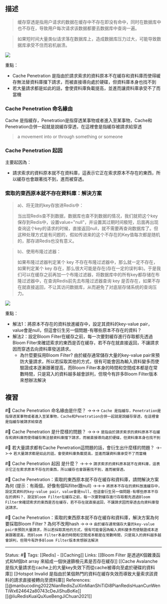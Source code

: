## 描述
> 缓存穿透是指用户请求的数据在缓存中不存在即没有命中，同时在数据库中也不存在，导致用户每次请求该数据都要去数据库中查询一遍。

> 如果短时间大量类似请求落在数据库上，造成数据库压力过大，可能导致数据库承受不住而宕机崩溃。

![](https://s6.51cto.com/images/blog/202205/05235853_6273f43dc9a6b82347.png?x-oss-process=image/watermark,size_14,text_QDUxQ1RP5Y2a5a6i,color_FFFFFF,t_100,g_se,x_10,y_10,shadow_20,type_ZmFuZ3poZW5naGVpdGk=)


重點：
- Cache Penetration 是指由於請求索求的資料原本不在緩存和資料庫而使得緩存無法替資料庫擋下請求，而被直接導向處於硬碟，但資料庫本身也找不到
- 若大量請求都是如此的話，會使資料庫負載提高，並進而讓資料庫承受不了而當機

### Cache Penetration 命名緣由
Cache 是指緩存，Penetration是指穿透某事物或者進入至某事物，Cache和Penetration合併一起就是說緩存穿透，在這裡會是指緩存被請求給穿透
> a movement into or through something or someone

### Cache Penetration 起因
主要起因為：
- 請求索求的資料原本就不在資料庫，這表示它正在索求原本不存在的東西，所以緩存也會跟著找不到，進而被穿透。

### 索取的東西原本就不存在資料庫：解決方案
> a)、将无效的key存放进Redis中：
> 
> 当出现Redis查不到数据，数据库也查不到数据的情况，我们就把这个key保存到Redis中，设置value="null"，并设置其过期时间极短，后面再出现查询这个key的请求的时候，直接返回null，就不需要再查询数据库了。但这种处理方式是有问题的，假如传进来的这个不存在的Key值每次都是随机的，那存进Redis也没有意义。

> b)、使用布隆过滤器：
>
> 如果布隆过滤器判定某个 key 不存在布隆过滤器中，那么就一定不存在，如果判定某个 key 存在，那么很大可能是存在(存在一定的误判率)。于是我们可以在缓存之前再加一个布隆过滤器，将数据库中的所有key都存储在布隆过滤器中，在查询Redis前先去布隆过滤器查询 key 是否存在，如果不存在就直接返回，不让其访问数据库，从而避免了对底层存储系统的查询压力。

![](https://s2.51cto.com/images/blog/202205/05235853_6273f43def1558136.png?x-oss-process=image/watermark,size_14,text_QDUxQ1RP5Y2a5a6i,color_FFFFFF,t_100,g_se,x_10,y_10,shadow_20,type_ZmFuZ3poZW5naGVpdGk=)

重點：
- 解法1：將原本不存在的資料放進緩存中，設定其資料的key-value pair，value會是null，但這會衍生另一個問題-有哪些原本不存在的資料？
- 解法2：設定Bloom Filter在緩存之前，每一次要對緩存進行存取都先透過Bloom Filter來確認索求的東西是否在緩存，若不存在就直接返回，不讓請求因而穿透去向資料庫發送請求。
	- 為什麼要採用Bloom Filter? 由於緩存通常儲存大量的key-value pair來預防大量請求，所以若採取其他的方式，很有可能會因為輸入資料變多而使驗證成本逐漸跟著提高，而Bloom Filter本身的時間和空間成本都是在常數時間，只是寫入的資料越多越會誤判，但現今有許多Bloom Filter版本來想辦法解決

## 複習
#🧠 Cache Penetration 命名緣由是什麼？ ->->-> `Cache 是指緩存，Penetration是指穿透某事物或者進入至某事物，Cache和Penetration合併一起就是說緩存穿透，在這裡會是指緩存被請求給穿透`
<!--SR:!2022-09-24,73,250-->

#🧠 Cache Penetration 是什麼樣的問題？ ->->-> `是指由於請求索求的資料原本不在緩存和資料庫而使得緩存無法替資料庫擋下請求，而被直接導向處於硬碟，但資料庫本身也找不到`
<!--SR:!2022-12-11,117,250-->

#🧠 若大量請求都有Cache Penetration這問題的話，會衍生出什麼樣的問題？ ->->-> `若大量請求都是如此的話，會使資料庫負載提高，並進而讓資料庫承受不了而當機`
<!--SR:!2022-09-02,58,250-->


#🧠 Cache Penetration 起因 是什麼？ ->->-> `請求索求的資料原本就不在資料庫，這表示它正在索求原本不存在的東西，所以緩存也會跟著找不到，進而被穿透。`
<!--SR:!2022-12-28,128,250-->

#🧠 Cache Penetration：索取的東西原本就不存在緩存和資料庫，請問解決方案為何 (提示：有兩個，好像有個叫filter跟null) ->->-> `將原本不存在的資料放進緩存中，設定其資料的key-value pair，value會是null，但這會衍生另一個問題-有哪些原本不存在的資料？、設定Bloom Filter在緩存之前，每一次要對緩存進行存取都先透過Bloom Filter來確認索求的東西是否在緩存，若不存在就直接返回，不讓請求因而穿透去向資料庫發送請求。`
<!--SR:!2022-08-23,51,250-->


#🧠 Cache Penetration：索取的東西原本就不存在緩存和資料庫，解決方案為何要採取Bloom Filter ? 為何不改用hash ->->-> `由於緩存通常儲存大量的key-value pair來預防大量請求，所以若採取其他的方式，很有可能會因為輸入資料變多而使驗證成本逐漸跟著提高，而Bloom Filter本身的時間和空間成本都是在常數時間，只是寫入的資料越多越會誤判，但現今有許多Bloom Filter版本來想辦法解決`
<!--SR:!2022-09-06,53,230-->

---
Status: #🌱 
Tags:
[[Redis] - [[Caching]] 
Links:
[[Bloom Filter 是透過K個雜湊函式和M個bit array 來組成一個快速篩檢元素是否存在緩存]]
[[Cache Avalanche 是指大量請求在cache上的大量key失效下而從cache被導向至處於硬碟的資料庫]]
[[Hotspot Invalid 是指由於某個熱門的資料在緩存失效而導致大量索求該資料的請求直接被轉向至資料庫]]
References:
[[@manbucoding2022NianRedisZuiXinMianShiTiDi8PianRedisHuanCunWenTiWx624642a80743cDeJiShuBoKe]]
[[@liuRedisKuaiQuXueBengJiChuan2021]]